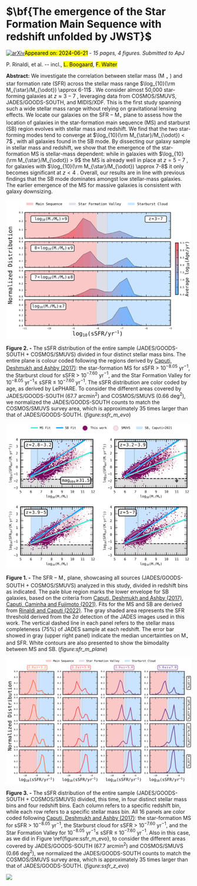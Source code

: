 <div class="macros" style="visibility:hidden;">
$\newcommand{\ensuremath}{}$
$\newcommand{\xspace}{}$
$\newcommand{\object}[1]{\texttt{#1}}$
$\newcommand{\farcs}{{.}''}$
$\newcommand{\farcm}{{.}'}$
$\newcommand{\arcsec}{''}$
$\newcommand{\arcmin}{'}$
$\newcommand{\ion}[2]{#1#2}$
$\newcommand{\textsc}[1]{\textrm{#1}}$
$\newcommand{\hl}[1]{\textrm{#1}}$
$\newcommand{\footnote}[1]{}$
$\newcommand{\gsim}{{\;\raise0.3ex\hbox{>\kern-0.75em\raise-1.1ex\hbox{\sim}}\;}}$</div>



<div id="title">

# $\bf{The emergence of the Star Formation Main Sequence with redshift unfolded by JWST}$

</div>
<div id="comments">

[![arXiv](https://img.shields.io/badge/arXiv-2406.13554-b31b1b.svg)](https://arxiv.org/abs/2406.13554)<mark>Appeared on: 2024-06-21</mark> -  _15 pages, 4 figures. Submitted to ApJ_

</div>
<div id="authors">

P. Rinaldi, et al. -- incl., <mark>L. Boogaard</mark>, <mark>F. Walter</mark>

</div>
<div id="abstract">

**Abstract:** We investigate the correlation between stellar mass (M $_{\star}$ ) and star formation rate (SFR) across the stellar mass range $\log_{10}(\rm M_{\star}/M_{\odot}) \approx 6-11$ . We consider almost 50,000 star-forming galaxies at $z\approx3-7$ , leveraging data from COSMOS/SMUVS, JADES/GOODS-SOUTH, and MIDIS/XDF. This is the first study spanning such a wide  stellar mass range without relying on gravitational lensing effects. We locate our galaxies on the $\mathrm{SFR - M_{\star}}$ plane to assess how the location of galaxies in the star-formation  main sequence (MS) and starburst (SB) region evolves with stellar mass and redshift. We find that the two star-forming modes tend to converge at $\log_{10}(\rm M_{\star}/M_{\odot}) < 7$ , with all galaxies found in the SB mode. By dissecting our galaxy sample in stellar mass and redshift, we show that the emergence of the star-formation MS is stellar-mass dependent: while in galaxies with $\log_{10}(\rm M_{\star}/M_{\odot}) > 9$ the MS is already well in place at $z=5-7$ , for galaxies with $\log_{10}(\rm M_{\star}/M_{\odot}) \approx 7-8$ it only becomes significant at $z<4$ .  Overall, our results are in line with previous findings that the SB mode dominates amongst low stellar-mass galaxies. The earlier emergence of the MS for massive galaxies is consistent with galaxy downsizing.

</div>

<div id="div_fig1">

<img src="tmp_2406.13554/./sSFR_MASS_evo.png" alt="Fig2" width="100%"/>

**Figure 2. -** The sSFR distribution of the entire sample (JADES/GOODS-SOUTH + COSMOS/SMUVS) divided in four distinct stellar mass bins. The entire plane is colour coded following the regions derived by [Caputi, Deshmukh and Ashby (2017)](): the star-formation MS for sSFR $>$ 10$^{-8.05}$ yr$^{-1}$, the Starburst cloud for sSFR $>$ 10$^{-7.60}$ yr$^{-1}$, and the Star Formation Valley for 10$^{-8.05}$ yr$^{-1}$$\leq$ sSFR $\leq$ 10$^{-7.60}$ yr$^{-1}$. The sSFR distribution are color coded by age, as derived by LePHARE. To consider the different areas covered by JADES/GOODS-SOUTH (67.7 arcmin$^{2}$) and COSMOS/SMUVS (0.66 deg$^{2}$), we normalized the JADES/GOODS-SOUTH counts to match the COSMOS/SMUVS survey area, which is approximately 35 times larger than that of JADES/GOODS-SOUTH. (*figure:ssfr_m_evo*)

</div>
<div id="div_fig2">

<img src="tmp_2406.13554/./SFR_M.png" alt="Fig1" width="100%"/>

**Figure 1. -** The $\mathrm{SFR}-\mathrm{M_{\star}}$ plane, showcasing all sources (JADES/GOODS-SOUTH + COSMOS/SMUVS) analyzed in this study, divided in redshift bins as indicated. The pale blue region marks the lower envelope for SB galaxies, based on the criteria from [Caputi, Deshmukh and Ashby (2017)](), [Caputi, Caminha and Fujimoto (2021)](). Fits for the MS and SB are derived from [Rinaldi and Caputi (2022)](). The gray shaded area represents the SFR threshold derived from the 2$\sigma$ detection of the JADES images used in this work. The vertical dashed line in each panel refers to the stellar mass completeness (75\%) of JADES sample at each redshift. The error bar showed in gray (upper right panel) indicate the median uncertainties on M$_{\star}$ and SFR. White contours are also presented to show the bimodality between MS and SB. (*figure:sfr_m_plane*)

</div>
<div id="div_fig3">

<img src="tmp_2406.13554/./sSFR_REDSHIFT_evo.png" alt="Fig3" width="100%"/>

**Figure 3. -** The sSFR distribution of the entire sample (JADES/GOODS-SOUTH + COSMOS/SMUVS) divided, this time, in four distinct stellar mass bins and four redshift bins. Each column refers to a specific redshift bin, while each row refers to a specific stellar mass bin. All 16 panels are color coded following [Caputi, Deshmukh and Ashby (2017)](): the star-formation MS for sSFR $>$ 10$^{-8.05}$ yr$^{-1}$, the Starburst cloud for sSFR $>$ 10$^{-7.60}$ yr$^{-1}$, and the Star Formation Valley for 10$^{-8.05}$ yr$^{-1}$$\leq$ sSFR $\leq$ 10$^{-7.60}$ yr$^{-1}$. Also in this case, as we did in Figure \ref{figure:ssfr_m_evo}, to consider the different areas covered by JADES/GOODS-SOUTH (67.7 arcmin$^{2}$) and COSMOS/SMUVS (0.66 deg$^{2}$), we normalized the JADES/GOODS-SOUTH counts to match the COSMOS/SMUVS survey area, which is approximately 35 times larger than that of JADES/GOODS-SOUTH. (*figure:ssfr_z_evo*)

</div><div id="qrcode"><img src=https://api.qrserver.com/v1/create-qr-code/?size=100x100&data="https://arxiv.org/abs/2406.13554"></div>